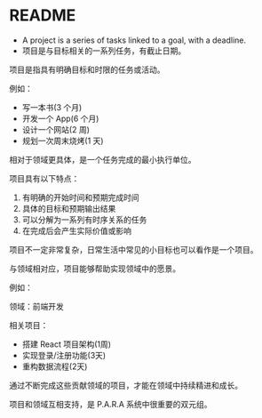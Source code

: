 # README

- A project is a series of tasks linked to a goal, with a deadline.
- 项目是与目标相关的一系列任务，有截止日期。

项目是指具有明确目标和时限的任务或活动。

例如：

- 写一本书(3 个月)
- 开发一个 App(6 个月)
- 设计一个网站(2 周)
- 规划一次周末烧烤(1 天)

相对于领域更具体，是一个任务完成的最小执行单位。

项目具有以下特点：

1. 有明确的开始时间和预期完成时间
2. 具体的目标和预期输出结果
3. 可以分解为一系列有时序关系的任务
4. 在完成后会产生实际价值或影响

项目不一定非常复杂，日常生活中常见的小目标也可以看作是一个项目。

与领域相对应，项目能够帮助实现领域中的愿景。

例如：

领域：前端开发

相关项目：

- 搭建 React 项目架构(1周)
- 实现登录/注册功能(3天)
- 重构数据流程(2天)

通过不断完成这些贡献领域的项目，才能在领域中持续精进和成长。

项目和领域互相支持，是 P.A.R.A 系统中很重要的双元组。
